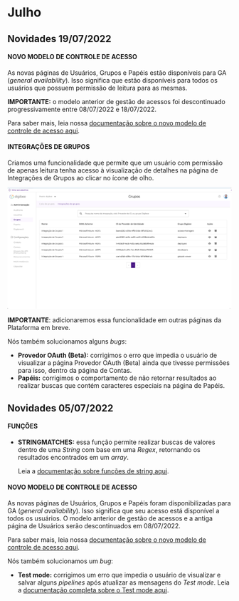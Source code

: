 # Julho

## Novidades 19/07/2022

#### **NOVO MODELO DE CONTROLE DE ACESSO** <a href="#h_935b8cfc6d" id="h_935b8cfc6d"></a>

As novas páginas de Usuários, Grupos e Papéis estão disponíveis para GA (_general availability_). Isso significa que estão disponíveis para todos os usuários que possuem permissão de leitura para as mesmas.

**IMPORTANTE:** o modelo anterior de gestão de acessos foi descontinuado progressivamente entre 08/07/2022 e 18/07/2022.

Para saber mais, leia nossa [documentação sobre o novo modelo de controle de acesso aqui](../../administration/new-access-control/).

#### **INTEGRAÇÕES DE GRUPOS** <a href="#h_eb893ec091" id="h_eb893ec091"></a>

Criamos uma funcionalidade que permite que um usuário com permissão de apenas leitura tenha acesso à visualização de detalhes na página de Integrações de Grupos ao clicar no ícone de olho.

![](<../../.gitbook/assets/im1 (2).png>)

**IMPORTANTE**: adicionaremos essa funcionalidade em outras páginas da Plataforma em breve.



Nós também solucionamos alguns _bugs_:

* **Provedor OAuth (Beta):** corrigimos o erro que impedia o usuário de visualizar a página Provedor OAuth (Beta) ainda que tivesse permissões para isso, dentro da página de Contas.
* **Papéis:** corrigimos o comportamento de não retornar resultados ao realizar buscas que contém caracteres especiais na página de Papéis.

## Novidades 05/07/2022

#### **FUNÇÕES** <a href="#h_0861124a05" id="h_0861124a05"></a>

*   **STRINGMATCHES:** essa função permite realizar buscas de valores dentro de uma _String_ com base em uma _Regex_, retornando os resultados encontrados em um _array_.

    Leia a [documentação sobre funções de string aqui](../../build/double-braces/funcoes-double-braces/funcoes-de-string.md).

#### **NOVO MODELO DE CONTROLE DE ACESSO** <a href="#h_764483821c" id="h_764483821c"></a>

As novas páginas de Usuários, Grupos e Papéis foram disponibilizadas para GA (_general availability_). Isso significa que seu acesso está disponível a todos os usuários. O modelo anterior de gestão de acessos e a antiga página de Usuários serão descontinuados em 08/07/2022.

Para saber mais, leia nossa [documentação sobre o novo modelo de controle de acesso aqui](../../administration/new-access-control/).

Nós também solucionamos um _bug_:

* **Test mode:** corrigimos um erro que impedia o usuário de visualizar e salvar alguns _pipelines_ após atualizar as mensagens do _Test mode_. Leia a [documentação completa sobre o Test mode aqui](broken-reference).
